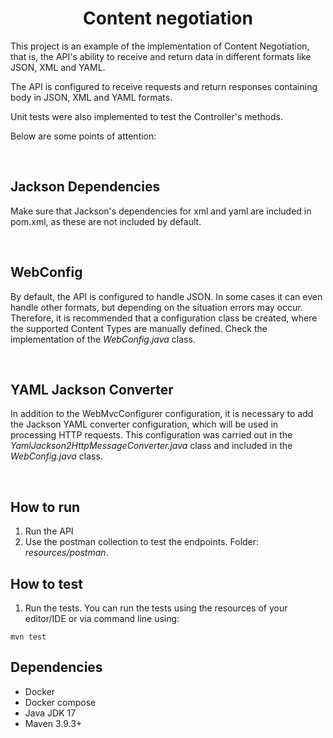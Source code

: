 <h1 align="center"><strong>Content negotiation</strong></h1>

This project is an example of the implementation of Content Negotiation, that is, the API's ability to receive and return data in different formats like JSON, XML and YAML. 

The API is configured to receive requests and return responses containing body in JSON, XML and YAML formats. 

Unit tests were also implemented to test the Controller's methods.

Below are some points of attention:

&nbsp;

## Jackson Dependencies

Make sure that Jackson's dependencies for xml and yaml are included in pom.xml, as these are not included by default.

&nbsp;

## WebConfig

By default, the API is configured to handle JSON. In some cases it can even handle other formats, but depending on the situation errors may occur. Therefore, it is recommended that a configuration class be created, where the supported Content Types are manually defined. Check the implementation of the *WebConfig.java* class.

&nbsp;

## YAML Jackson Converter

In addition to the WebMvcConfigurer configuration, it is necessary to add the Jackson YAML converter configuration, which will be used in processing HTTP requests. This configuration was carried out in the *YamlJackson2HttpMessageConverter.java* class and included in the *WebConfig.java* class.

&nbsp;

## How to run

1. Run the API
1. Use the postman collection to test the endpoints. Folder: *resources/postman*.

## How to test

1. Run the tests. You can run the tests using the resources of your editor/IDE or via command line using:

```
mvn test
```

## **Dependencies**

- Docker
- Docker compose
- Java JDK 17
- Maven 3.9.3+
